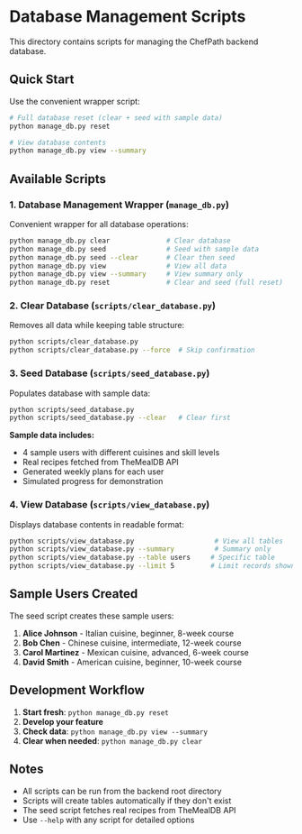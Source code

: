 # Database Management Scripts

This directory contains scripts for managing the ChefPath backend database.

## Quick Start

Use the convenient wrapper script:

```bash
# Full database reset (clear + seed with sample data)
python manage_db.py reset

# View database contents
python manage_db.py view --summary
```

## Available Scripts

### 1. Database Management Wrapper (`manage_db.py`)

Convenient wrapper for all database operations:

```bash
python manage_db.py clear              # Clear database
python manage_db.py seed               # Seed with sample data
python manage_db.py seed --clear       # Clear then seed
python manage_db.py view               # View all data
python manage_db.py view --summary     # View summary only
python manage_db.py reset              # Clear and seed (full reset)
```

### 2. Clear Database (`scripts/clear_database.py`)

Removes all data while keeping table structure:

```bash
python scripts/clear_database.py
python scripts/clear_database.py --force  # Skip confirmation
```

### 3. Seed Database (`scripts/seed_database.py`)

Populates database with sample data:

```bash
python scripts/seed_database.py
python scripts/seed_database.py --clear   # Clear first
```

**Sample data includes:**

- 4 sample users with different cuisines and skill levels
- Real recipes fetched from TheMealDB API
- Generated weekly plans for each user
- Simulated progress for demonstration

### 4. View Database (`scripts/view_database.py`)

Displays database contents in readable format:

```bash
python scripts/view_database.py                    # View all tables
python scripts/view_database.py --summary          # Summary only
python scripts/view_database.py --table users     # Specific table
python scripts/view_database.py --limit 5         # Limit records shown
```

## Sample Users Created

The seed script creates these sample users:

1. **Alice Johnson** - Italian cuisine, beginner, 8-week course
2. **Bob Chen** - Chinese cuisine, intermediate, 12-week course
3. **Carol Martinez** - Mexican cuisine, advanced, 6-week course
4. **David Smith** - American cuisine, beginner, 10-week course

## Development Workflow

1. **Start fresh**: `python manage_db.py reset`
2. **Develop your feature**
3. **Check data**: `python manage_db.py view --summary`
4. **Clear when needed**: `python manage_db.py clear`

## Notes

- All scripts can be run from the backend root directory
- Scripts will create tables automatically if they don't exist
- The seed script fetches real recipes from TheMealDB API
- Use `--help` with any script for detailed options
